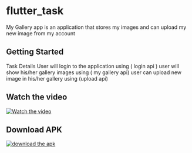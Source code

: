 # flutter_task

My Gallery app is an application that stores my images and can upload my new image from my account

## Getting Started

Task Details
User will login to the application using ( login api )
user will show his/her gallery images using ( my gallery api)
user can upload new image in his/her gallery using (upload api)

## Watch the video


[![Watch the video](https://i9.ytimg.com/vi/hsFBxQ7WYWo/mqdefault.jpg)](https://youtube.com/shorts/hsFBxQ7WYWo)

## Download APK


[![download the apk](https://upload.wikimedia.org/wikipedia/commons/1/11/Download_apk.png)](https://github.com/ahmedamer210/MyGalleryApp/blob/master/my%20gallery%20app.apk)

